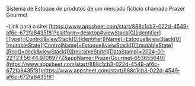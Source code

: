 Sistema de Estoque de produtos de um mercado fictício chamado Prazer Gourmet

-Link para o site: [https://www.appsheet.com/start/888c1cb3-022d-4549-af6c-672fa8435f81?platform=desktop#viewStack[0][identifier][Type]=Control&viewStack[0][identifier][Name]=Estoque&viewStack[0][mutableState][ControlName]=Estoque&viewStack[0][mutableState][Root]=deck&viewStack[0][mutableState][DataStamp]=2024-01-22T23:56:44.9708977Z&appName=PrazerGourmet-653655640](https://www.appsheet.com/start/888c1cb3-022d-4549-af6c-672fa8435f81)https://www.appsheet.com/start/888c1cb3-022d-4549-af6c-672fa8435f81
